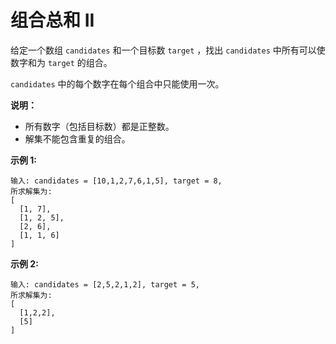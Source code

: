 # 组合总和 II 

给定一个数组 `candidates` 和一个目标数 `target` ，找出 `candidates` 中所有可以使数字和为 `target` 的组合。

`candidates` 中的每个数字在每个组合中只能使用一次。

**说明：**

  + 所有数字（包括目标数）都是正整数。
  + 解集不能包含重复的组合。 

**示例 1:**

    输入: candidates = [10,1,2,7,6,1,5], target = 8,
    所求解集为:
    [
      [1, 7],
      [1, 2, 5],
      [2, 6],
      [1, 1, 6]
    ]

**示例 2:**

    输入: candidates = [2,5,2,1,2], target = 5,
    所求解集为:
    [
      [1,2,2],
      [5]
    ]